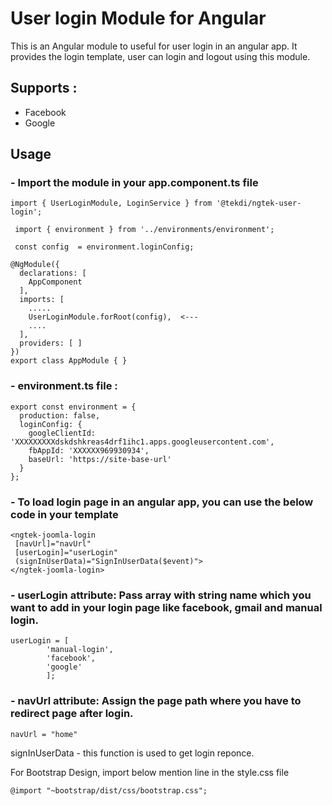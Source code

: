 
# User login Module for Angular

This is an Angular module to useful for user login in an angular app. It provides the login template, user can login and logout using this module. 

## Supports :
- Facebook
- Google

## Usage

### - Import the module in your app.component.ts file
```
import { UserLoginModule, LoginService } from '@tekdi/ngtek-user-login';
 
 import { environment } from '../environments/environment';

 const config  = environment.loginConfig;

@NgModule({
  declarations: [
    AppComponent
  ],
  imports: [
    .....
    UserLoginModule.forRoot(config),  <---
	....
  ],
  providers: [ ]
})
export class AppModule { }
```

### - environment.ts file :
```
export const environment = { 
  production: false, 
  loginConfig: { 
    googleClientId: 'XXXXXXXXXdskdshkreas4drf1ihc1.apps.googleusercontent.com', 
    fbAppId: 'XXXXXX969930934', 
    baseUrl: 'https://site-base-url' 
  } 
}; 
```


### - To load login page in an angular app, you can use the below code in your template

```
<ngtek-joomla-login
 [navUrl]="navUrl"
 [userLogin]="userLogin" 
 (signInUserData)="SignInUserData($event)">
</ngtek-joomla-login>
```

### - userLogin attribute: Pass array with string name which you want to add in your login page like facebook, gmail and manual login.

```
userLogin = [
        'manual-login',
        'facebook',
        'google'
        ];
```

### - navUrl attribute: Assign the page path where you have to redirect page after login.

```
navUrl = "home"
```

signInUserData - this function is used to get login reponce.

For Bootstrap Design, import below mention line in the style.css file

```
@import "~bootstrap/dist/css/bootstrap.css";
```


